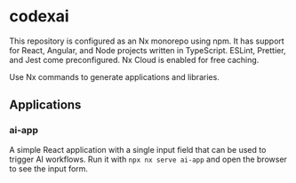 # codexai

This repository is configured as an Nx monorepo using npm.
It has support for React, Angular, and Node projects written in TypeScript.
ESLint, Prettier, and Jest come preconfigured. Nx Cloud is enabled for free caching.

Use Nx commands to generate applications and libraries.

## Applications

### ai-app
A simple React application with a single input field that can be used to trigger AI workflows.
Run it with `npx nx serve ai-app` and open the browser to see the input form.
